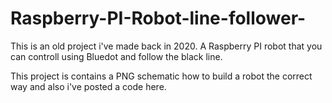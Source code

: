 # Raspberry-PI-Robot-line-follower-


This is an old project i've made back in 2020. A Raspberry PI robot that you can controll using Bluedot and follow the black line.

This project is contains a PNG schematic how to build a robot the correct way and also i've posted a code here.
